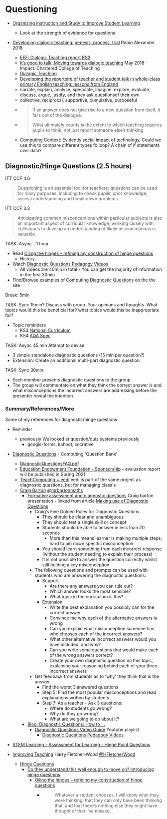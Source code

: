 Questioning
===========

* [Organizing Instruction and Study to Improve Student Learning](https://ies.ed.gov/ncee/wwc/PracticeGuide/1)
    * Look at the strength of evidence for questions

* [Developing dialogic teaching: genesis, process, trial](http://robinalexander.org.uk/wp-content/uploads/2019/12/RPIE-2018-Alexander-dialogic-teaching.pdf) Robin Alexander 2018
    * [EEF: Dialogic Teaching report KS2](https://educationendowmentfoundation.org.uk/projects-and-evaluation/projects/dialogic-teaching/)
    * [It’s good to talk: Moving towards dialogic teaching](https://impact.chartered.college/article/egan-simon-moving-towards-dialogic-teaching/) May 2018 - Impact: Chartered College of Teaching
    * [Dialogic Teaching](https://www.nie.edu.sg/docs/default-source/event-document/final-dialogic-teaching-essentials.pdf)
    * [Developing the repertoire of teacher and student talk in whole-class primary English teaching: lessons from England](http://eprints.whiterose.ac.uk/151471/1/Developing_the_repertoire_of_teacher_and_student_talk_in_whole_class_primary_English_teaching_full_version_.pdf)
    * narrate, explain, analyse, speculate, imagine, explore, evaluate, discuss, argue, justify, and they ask questionsof their own
    * collective, reciprocal, supportive, cumulative, purposeful 
    * > If an answer does not give rise to a new question from itself, it falls out of the dialogue.
    * > What ultimately counts is the extent to which teaching requires pupils to think, not just report someone elseʼs thinking
    * Computing Context: Evidently social impact of technology. Could we use this to compare different types fo loop? A chain of if statements over data?

Diagnostic/Hinge Questions (2.5 hours)
--------------------------

ITT CCF 4.6
> Questioning is an essential tool for teachers; questions can be used for many purposes, including to check pupils’ prior knowledge, assess understanding and break down problems.

ITT CCF 3.3
> Anticipating common misconceptions within particular subjects is also an important aspect of curricular knowledge; working closely with colleagues to develop an understanding of likely misconceptions is valuable


TASK: Async - 1 hour
* Read [Oiling the hinges – refining my construction of hinge questions](https://improvingteaching.co.uk/2013/11/03/oiling-the-hinges-refining-my-construction-of-hinge-question/)
    * History
* Watch [Diagnostic Questions Pedagogy Videos](https://www.youtube.com/watch?v=HlRJIsZnITs&list=PL7BJ-1MkmUZ90bnxd_e-AsIgIsJEGOkC0&index=1)
    * All videos are 40min in total - You can get the majority of information in the first 30min
* Find/Browse examples of Computing [Diagnostic Questions](https://diagnosticquestions.com/) on the the site

Break: 5min

TASK: Sync 15min?
Discuss with group. 
Your opinions and thoughts.
What topics would this be beneficial for? what topics would this be inappropriate for?
* Topic reminders
    * KS3 [National Curriculum](https://www.gov.uk/government/publications/national-curriculum-in-england-computing-programmes-of-study/national-curriculum-in-england-computing-programmes-of-study#key-stage-3)
    * KS4 [AQA Spec](https://www.aqa.org.uk/subjects/computer-science-and-it/gcse/computer-science-8520/subject-content)

TASK: Async 45 min
Attempt to devise
* 3 simple standalone diagnostic questions (15 min per question?)
* Extension: Create an additional multi-part diagnostic question

TASK: Sync 30min
* Each member presents diagnostic questions to the group
* The group will commentate on what they think the correct answer is and what misconceptions the incorrect answers are addressing before the presenter reveal the intention


### Summary/References/More

Some of my references for diagnostic/hinge questions

* Reminder
    * previously We looked at question/quiz systems previously
        * google-forms, kahoot, socrative

* [Diagnostic Questions](https://diagnosticquestions.com/) - Computing 'Question Bank'
    * [DiagnosticQuestionsFAQ.pdf](https://diagnosticquestions.com/Uploads/DiagnosticQuestionsFAQ.pdf)
    * [Education Endowment Foundation - Sponsorship](https://educationendowmentfoundation.org.uk/projects-and-evaluation/projects/diagnostic-questions/) - evaluation report will be published in Spring 2021
    * [TeachComputing + eedi](https://eedi.com/projects/teach-computing) eedi is part of the same project as diagnostic questions, but for managing class's
    * [Craig Barton](https://craigbarton.podia.com/) [@mrbartonmaths](https://twitter.com/mrbartonmaths)
        * [Formative assessment and diagnostic questions](https://www.lboro.ac.uk/media/media/services/lumen/Formative%20assessment%20slides.pdf) Craig barton presentation - linked from article [Making use of Diagnostic Questions](https://www.lboro.ac.uk/services/lumen/resources/lumen-blog/blog-post-two/)
            * Craig’s Five Golden Rules for Diagnostic Questions
                * They should be clear and unambiguous
                * They should test a single skill or concept
                * Students should be able to answer in less than 20 seconds
                    * More than this means learner is making multiple steps; hard to pin down specific misconception
                * You should learn something from each incorrect response (without the student needing to explain their process)
                * It is not possible to answer the question correctly whilst still holding a key misconception
            * The following questions and prompts can be used with students who are answering the diagnostic questions:
                * Support
                    * Are there any answers you can rule out?
                    * Which answer looks the most sensible?
                    * What topic in the curriculum is this?
                * Extension
                    * Write the best explanation you possibly can for the correct answer
                    * Convince me why each of the alternative answers is wrong
                    * Can you explain what misconception someone has who chooses each of the incorrect answers?
                    * What other alternative incorrect answers would you have included, and why?
                    * Can you write some questions that would make each of the wrong answers correct?
                    * Create your own diagnostic question on this topic, explaining your reasoning behind each of your three incorrect answers
            * Get feedback from students as to 'why' they think that is the answer
                * Find the worst 3 answered questions
                * Step 5: Find the most popular misconceptions and read explanations written by students
                * Step 7: As a teacher - Ask 3 questions:
                    * Where do students go wrong?
                    * Why do they go wrong?
                    * What are we going to do about it?
        * [Blog: Diagnostic Questions: How to ...](http://www.mrbartonmaths.com/blog/diagnostic-questions/)
            * [Diagnostic Questions Video Guide](https://www.youtube.com/c/mrbartonmaths/playlists?view=50&sort=dd&shelf_id=8) Youtube playlist
                * [Diagnostic Questions Pedagogy Videos](https://www.youtube.com/watch?v=HlRJIsZnITs&list=PL7BJ-1MkmUZ90bnxd_e-AsIgIsJEGOkC0&index=1)
* [STEM Learning - Assessment for Learning - Hinge Point Questions](https://www.stem.org.uk/assessment-for-learning)
* [Improving Teaching](https://improvingteaching.co.uk/) Harry Fletcher-Wood [@HFletcherWood](https://twitter.com/HFletcherWood)
    * [Hinge Questions](https://improvingteaching.co.uk/hinge-questions-hub/)
        * [Do they understand this well enough to move on? Introducing hinge questions](https://improvingteaching.co.uk/2013/08/17/do-they-understand-this-well-enough-to-move-on-introducing-hinge-questions/)
            * [Oiling the hinges – refining my construction of hinge questions](https://improvingteaching.co.uk/2013/11/03/oiling-the-hinges-refining-my-construction-of-hinge-question/)
                * > Whatever a student chooses, I will know what they were thinking, that they can only have been thinking that, and that there’s nothing else they might have thought of that I’ve missed.
